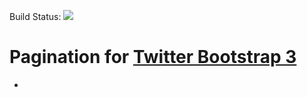 

Build Status: ![](https://travis-ci.org/pclowes/gCamp.svg)

# Pagination for [Twitter Bootstrap 3](http://getbootstrap.com/components/#pagination)
-
